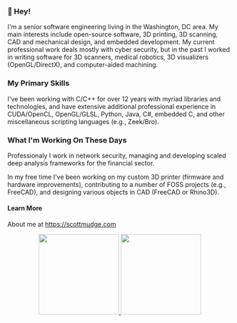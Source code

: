 ### 👋 Hey!

I'm a senior software engineering living in the Washington, DC area. My main interests include open-source software, 3D printing, 3D scanning, CAD and mechanical design, and embedded development. My current professional work deals mostly with cyber security, but in the past I worked in writing software for 3D scanners, medical robotics, 3D visualizers (OpenGL/DirectX), and computer-aided machining. 

### My Primary Skills

I've been working with C/C++ for over 12 years with myriad libraries and technologies, and have extensive additional professional experience in CUDA/OpenCL, OpenGL/GLSL, Python, Java, C#, embedded C, and other miscellaneous scripting languages (e.g., Zeek/Bro). 

### What I'm Working On These Days

Professionaly I work in network security, managing and developing scaled deep analysis frameworks for the financial sector.

In my free time I've been working on my custom 3D printer (firmware and hardware improvements), contributing to a number of FOSS projects (e.g., FreeCAD), and designing various objects in CAD (FreeCAD or Rhino3D). 

#### Learn More

About me at https://scottmudge.com

<div align="center">
<a href="https://github.com/scottmudge">
<img height="180rem" src="https://github-readme-stats.vercel.app/api?username=scottmudge&show_icons=true&theme=dracula&include_all_commits=true&count_private=true"/>

<img height="180rem" src="https://github-readme-stats.vercel.app/api/top-langs/?username=scottmudge&layout=compact&langs_count=7&theme=dracula"/>
</div>
